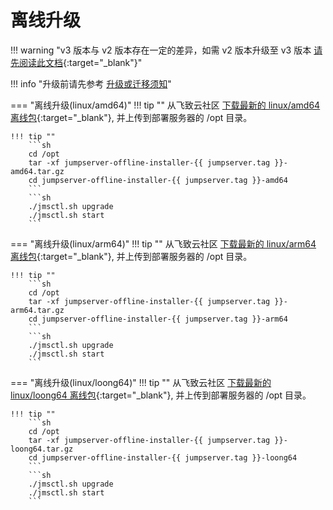 # 离线升级

!!! warning "v3 版本与 v2 版本存在一定的差异，如需 v2 版本升级至 v3 版本 [请先阅读此文档](https://kb.fit2cloud.com/?p=06638d69-f109-4333-b5bf-65b17b297ed9){:target="_blank"}"

!!! info "升级前请先参考 [升级或迁移须知](../upgrade_notice.md)"

=== "离线升级(linux/amd64)"
    !!! tip ""
        从飞致云社区 [下载最新的 linux/amd64 离线包](https://community.fit2cloud.com/#/products/jumpserver/downloads){:target="_blank"}, 并上传到部署服务器的 /opt 目录。

    !!! tip ""
        ```sh
        cd /opt
        tar -xf jumpserver-offline-installer-{{ jumpserver.tag }}-amd64.tar.gz
        cd jumpserver-offline-installer-{{ jumpserver.tag }}-amd64
        ```
        ```sh
        ./jmsctl.sh upgrade
        ./jmsctl.sh start
        ```

=== "离线升级(linux/arm64)"
    !!! tip ""
        从飞致云社区 [下载最新的 linux/arm64 离线包](https://community.fit2cloud.com/#/products/jumpserver/downloads){:target="_blank"}, 并上传到部署服务器的 /opt 目录。

    !!! tip ""
        ```sh
        cd /opt
        tar -xf jumpserver-offline-installer-{{ jumpserver.tag }}-arm64.tar.gz
        cd jumpserver-offline-installer-{{ jumpserver.tag }}-arm64
        ```
        ```sh
        ./jmsctl.sh upgrade
        ./jmsctl.sh start
        ```

=== "离线升级(linux/loong64)"
    !!! tip ""
        从飞致云社区 [下载最新的 linux/loong64 离线包](https://community.fit2cloud.com/#/products/jumpserver/downloads){:target="_blank"}, 并上传到部署服务器的 /opt 目录。

    !!! tip ""
        ```sh
        cd /opt
        tar -xf jumpserver-offline-installer-{{ jumpserver.tag }}-loong64.tar.gz
        cd jumpserver-offline-installer-{{ jumpserver.tag }}-loong64
        ```
        ```sh
        ./jmsctl.sh upgrade
        ./jmsctl.sh start
        ```
